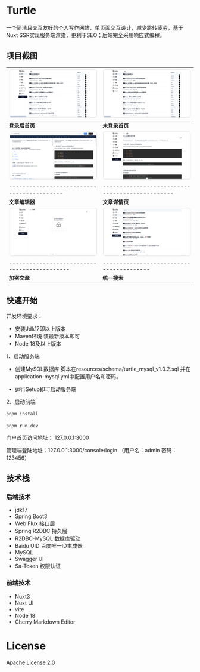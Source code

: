 # Turtle

一个简洁且交互友好的个人写作网站，单页面交互设计，减少跳转疲劳，基于Nuxt SSR实现服务端渲染，更利于SEO；后端完全采用响应式编程。

## 项目截图
| ![登录后首页](doc/screenshot/login_after.png)     | ![未登录首页](doc/screenshot/login_before.png) |
|----------------------------------------------|-----------------------------------------|
| ​**​登录后首页​**​                                | ​**​未登录首页​**​                           |
| ![文章编辑器](doc/screenshot/editor.png)          | ![文章详情页](doc/screenshot/detail.png)     |
| ------------------------------------------   | ----------------------------------------------- |
| ​**​文章编辑器​**​                                | ​**​文章详情页​**​                           |
| ![密码输入页](doc/screenshot/post_pwd.png)        | ![搜索页面](doc/screenshot/search.png)      |
| -------------------------------------------- | ---------------------------------------- |
| ​**​加密文章​**​                                 | ​**​统一搜索​**​                            |

## 快速开始 
开发环境要求：
- 安装Jdk17即以上版本
- Maven环境 装最新版本即可
- Node 18及以上版本

1、启动服务端
- 创建MySQL数据库 脚本在resources/schema/turtle_mysql_v1.0.2.sql 并在application-mysql.yml中配置用户名和密码。

- 运行Setup即可启动服务端
  
2、启动前端
```shell
pnpm install

pnpm run dev
```
门户首页访问地址： 127.0.0.1:3000

管理端登陆地址：127.0.0.1:3000/console/login （用户名：admin  密码：123456）

## 技术栈

### 后端技术

- jdk17
- Spring Boot3 
- Web Flux 接口层
- Spring R2DBC 持久层
- R2DBC-MySQL 数据库驱动
- Baidu UID 百度唯一ID生成器
- MySQL
- Swagger UI
- Sa-Token 权限认证

### 前端技术

- Nuxt3
- Nuxt UI
- vite
- Node 18
- Cherry Markdown Editor

# License
[Apache License 2.0](https://github.com/StackOak/turtle/blob/main/LICENSE) 
 
